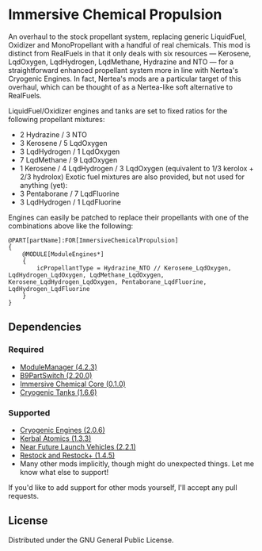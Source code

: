 # Immersive Chemical Propulsion
An overhaul to the stock propellant system, replacing generic LiquidFuel, Oxidizer and MonoPropellant with a handful of real chemicals.
This mod is distinct from RealFuels in that it only deals with six resources — Kerosene, LqdOxygen, LqdHydrogen, LqdMethane, Hydrazine and NTO — for a straightforward enhanced propellant system more in line with Nertea's Cryogenic Engines. In fact, Nertea's mods are a particular target of this overhaul, which can be thought of as a Nertea-like soft alternative to RealFuels.

LiquidFuel/Oxidizer engines and tanks are set to fixed ratios for the following propellant mixtures:
 - 2 Hydrazine / 3 NTO
 - 3 Kerosene / 5 LqdOxygen
 - 3 LqdHydrogen / 1 LqdOxygen
 - 7 LqdMethane / 9 LqdOxygen
 - 1 Kerosene / 4 LqdHydrogen / 3 LqdOxygen (equivalent to 1/3 kerolox + 2/3 hydrolox)
Exotic fuel mixtures are also provided, but not used for anything (yet):
 - 3 Pentaborane / 7 LqdFluorine
 - 3 LqdHydrogen / 1 LqdFluorine

Engines can easily be patched to replace their propellants with one of the combinations above like the following:
```
@PART[partName]:FOR[ImmersiveChemicalPropulsion]
{
    @MODULE[ModuleEngines*]
    {
        icPropellantType = Hydrazine_NTO // Kerosene_LqdOxygen, LqdHydrogen_LqdOxygen, LqdMethane_LqdOxygen, Kerosene_LqdHydrogen_LqdOxygen, Pentaborane_LqdFluorine, LqdHydrogen_LqdFluorine
    }
}
```

## Dependencies
### Required
- [ModuleManager (4.2.3)](https://github.com/sarbian/ModuleManager)
- [B9PartSwitch (2.20.0)](https://github.com/blowfishpro/B9PartSwitch)
- [Immersive Chemical Core (0.1.0)](https://github.com/CharleRoger/ImmersiveChemicalCore)
- [Cryogenic Tanks (1.6.6)](https://github.com/post-kerbin-mining-corporation/CryoTanks)
### Supported
- [Cryogenic Engines (2.0.6)](https://github.com/post-kerbin-mining-corporation/CryoEngines)
- [Kerbal Atomics (1.3.3)](https://github.com/post-kerbin-mining-corporation/KerbalAtomics)
- [Near Future Launch Vehicles (2.2.1)](https://github.com/post-kerbin-mining-corporation/NearFutureLaunchVehicles)
- [Restock and Restock+ (1.4.5)](https://github.com/PorktoberRevolution/ReStocked)
- Many other mods implicitly, though might do unexpected things. Let me know what else to support!

If you'd like to add support for other mods yourself, I'll accept any pull requests.

## License
Distributed under the GNU General Public License.